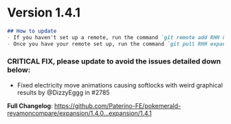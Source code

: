 # Version 1.4.1

```md
## How to update
- If you haven't set up a remote, run the command `git remote add RHH https://github.com/Paterino-FE/pokemerald-reyamon.git`.
- Once you have your remote set up, run the command `git pull RHH expansion/1.4.1`.
```

### CRITICAL FIX, please update to avoid the issues detailed down below:
- Fixed electricity move animations causing softlocks with weird graphical results by @DizzyEggg in #2785

**Full Changelog**: https://github.com/Paterino-FE/pokemerald-reyamoncompare/expansion/1.4.0...expansion/1.4.1